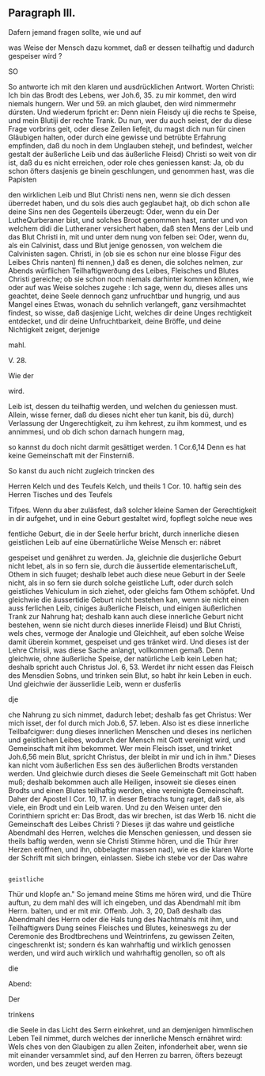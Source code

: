 
<!-- Seite 622 -->

Paragraph III.
--------------

Dafern jemand fragen sollte, wie und auf

was Weise der Mensch dazu kommet, daß er dessen teilhaftig und dadurch gespeiser wird ?

SO

<!-- Seite 623 -->

So antworte ich mit den klaren und ausdrücklichen Antwort. Worten Christi: Ich bin das Brodt des Lebens, wer Joh.6, 35. zu mir kommet, den wird niemals hungern. Wer und 59. an mich glaubet, den wird nimmermehr dúrsten. Und wiederum fpricht er: Denn niein Fleisdy uji die rechs te Speise, und mein Blutiji der rechte Trank. Du nun, wer du auch seiest, der du diese Frage vorbrins geit, oder diese Zeilen liefejt, du magst dich nun für cinen Gläubigen halten, oder durch eine gewisse und betrübte Erfahrung empfinden, daß du noch in dem Unglauben stehejt, und befindest, welcher gestalt der äußerliche Leib und das äußerliche Fleisd) Christi so weit von dir ist, daß du es nicht erreichen, oder role ches geniessen kanst: Ja, ob du schon öfters dasjenis ge binein geschlungen, und genommen hast, was die Papisten

den wirklichen Leib und Blut Christi nens nen, wenn sie dich dessen überredet haben, und du sols dies auch geglaubet hajt, ob dich schon alle deine Sins nen des Gegenteils überzeugt: Oder, wenn du ein Der LutheQurberaner bist, und solches Broot genommen hast, ranter und von welchem didi die Lutheraner versichert haben, daß sten Mens der Leib und das Blut Christi in, mit und unter dem nung von felben sei: Oder, wenn du, als ein Calvinist, dass und Blut jenige genossen, von welchem die Calvinisten sagen. Christi, in (ob sie es schon nur eine blosse Figur des Leibes Chris nanten) fti nennen,) daß es denen, die solches nelmen, zur Abends würflichen Teilhaftigwerðung des Leibes, Fleisches und Blutes Christi gereiche; ob sie schon noch niemals darhinter kommen können, wie oder auf was Weise solches zugehe : Ich sage, wenn du, dieses alles uns geachtet, deine Seele dennoch ganz unfruchtbar und hungrig, und aus Mangel eines Etwas, wonach du sehnlich verlangeft, ganz versihmachtet findest, so wisse, daß dasjenige Licht, welches dir deine Unges rechtigkeit entdecket, und dir deine Unfruchtbarkeit, deine Bröffe, und deine Nichtigkeit zeiget, derjenige


mahl.



V. 28.

Wie der

wird.
<!-- Seite 624 -->
Leib ist, dessen du teilhaftig werden, und welchen du geniessen must. Allein, wisse ferner, daß du dieses nicht eher tun kanit, bis dü, durch) Verlassung der Ungerechtigkeit, zu ihm kehrest, zu ihm kommest, und es annimmesi, und ob dich schon darnach hungern mag,

so kannst du doch nicht darmit gesättiget werden. 1 Cor.6,14 Denn es hat keine Gemeinschaft mit der Finsterniß.

So kanst du auch nicht zugleich trincken des

Herren Kelch und des Teufels Kelch, und theils 1 Cor. 10. haftig sein des Herren Tisches und des Teufels

Tifpes. Wenn du aber zuläsfest, daß solcher kleine Samen der Gerechtigkeit in dir aufgehet, und in eine Geburt gestaltet wird, fopflegt solche neue wes

fentliche Geburt, die in der Seele herfur bricht, durch innerliche diesen geistlichen Leib auf eine übernatürliche Weise Mensch er: nábret

gespeiset und genähret zu werden. Ja, gleichnie die dusjerliche Geburt nicht lebet, als in so fern sie, durch die äussertide elementarischeLuft, Othem in sich fuuget; deshalb lebet auch diese neue Geburt in der Seele nicht, als in so fern sie durch solche geistliche Luft, oder durch solch geistliches Vehiculum in sich ziehet, oder gleichs fam Othem schöpfet. Und gleichwie die äussertidie Geburt nicht bestehen kan, wenn sie nicht einen auss ferlichen Leib, ciniges äußerliche Fleisch, und einigen äußerlichen Trank zur Nahrung hat; deshalb kann auch diese innerliche Geburt nicht bestehen, wenn sie nicht durch dieses innerlide Fleisd) und Blut Christi, wels ches, vermoge der Analogie und Gleichheit, auf eben solche Weise damit überein kommet, gespeiset und ges tränket wird. Und dieses ist der Lehre Chrisii, was diese Sache anlangt, vollkommen gemaß. Denn gleichwie, ohne äußerliche Speise, der natürliche Leib kein Leben hat; deshalb spricht auch Christus Jol. 6, 53. Werdet ihr nicht essen das Fleisch des Mensdien Sobns, und trinken sein Blut, so habt ihr kein Leben in euch. Und gleichwie der äusserlidie Leib, wenn er dusferlis

dje
<!-- Seite 625 -->

 che Nahrung zu sich nimmet, dadurch lebet; deshalb fas
get Christus: Wer mich isset, der fol durch mich Job.6, 57.
leben. Also ist es diese innerliche Teilbafcigwer:
dung dieses innerlichen Menschen und dieses ins
nerlichen und geistlichen Leibes, wodurch der Mensch
mit Gott vereinigt
 wird, und Gemeinschaft mit
ihm bekommet. Wer mein Fleisch isset, und trinket Joh.6,56
mein Blut, spricht Christus, der bleibt in mir und
ich in ihm." Dieses kan nicht vom äußerlichen Ess
sen des äußerlichen Brodts verstanden werden. Und
gleichwie durch dieses die Seele Gemeinschaft mit
Gott haben muß; deshalb bekommen auch alle Heiligen,
insoweit sie dieses einen Brodts und einen Blutes
teilhaftig werden, eine vereinigte Gemeinschaft.
 Daher der Apostel I Cor. 10, 17. in dieser Betrachs
tung raget, daß sie, als viele, ein Brodt und ein Leib
waren. Und zu den Weisen unter den Corinthiern
spricht er: Das Brodt, das wir brechen, ist das Werb 16.
nicht die Gemeinschaft des Leibes Christi ? Dieses ijt
das wahre und geistliche Abendmahl des Herren,
welches die Menschen geniessen, und dessen sie theils
baftig werden, wenn sie Christi Stimme hören, und
die Thür ihrer Herzen eröffnen, und ihn, obbelagter
massen nad), wie es die klaren Worte der Schrift
mit sich bringen, einlassen. Siebe ich stebe vor der Das wahre

                                                                                      geistliche
Thür und klopfe an." So jemand meine Stims
me hören wird, und die Thüre auftun, zu dem mahl des
will ich eingeben, und das Abendmahl mit ibm Herrn.
balten, und er mit mir. Offenb. Joh. 3, 20,
Daß deshalb das Abendmahl des Herrn oder die Hals
tung des Nachtmahls mit ihm, und Teilhaftigwers
Dung seines Fleisches und Blutes, keineswegs zu der
Ceremonie des Brodtbrechens und Weintrinfens, zu
gewissen Zeiten, cingeschrenkt ist; sondern és kan
wahrhaftig und wirklich genossen werden, und wird
auch wirklich und wahrhaftig genollen, so oft als

die

Abend:



Der

trinkens
<!-- Seite 626 -->
die Seele in das Licht des Serrn einkehret, und an demjenigen himmlischen Leben Teil nimmet, durch welches der innerliche Mensch ernähret wird: Wels ches von den Glaubigen zu allen Zeiten, infonderheit aber, wenn sie mit einander versammlet sind, auf den Herren zu barren, öfters bezeugt worden, und bes zeuget werden mag.
